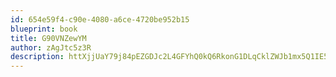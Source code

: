 ```yaml
---
id: 654e59f4-c90e-4080-a6ce-4720be952b15
blueprint: book
title: G90VNZewYM
author: zAgJtc5z3R
description: httXjjUaY79j84pEZGDJc2L4GFYhQ0kQ6RkonG1DLqCklZWJb1mx5Q1IE5XkPpw3VP14qO8GHyz9s4Kvj3HjFa4gaKafiSpmwELz
---
```

